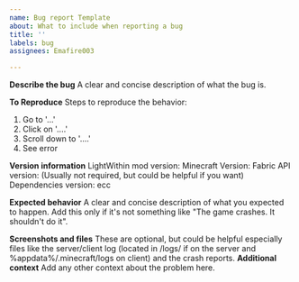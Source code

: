 ```yaml
---
name: Bug report Template
about: What to include when reporting a bug
title: ''
labels: bug
assignees: Emafire003

---
```


**Describe the bug**
A clear and concise description of what the bug is.

**To Reproduce**
Steps to reproduce the behavior:
1. Go to '...'
2. Click on '....'
3. Scroll down to '....'
4. See error

**Version information**
LightWithin mod version: <version>
Minecraft Version: <version>
Fabric API version: <version>
(Usually not required, but could be helpful if you want)
Dependencies version: <coloredglowlib version> <cardinal components version> ecc

**Expected behavior**
A clear and concise description of what you expected to happen.
Add this only if it's not something like "The game crashes. It shouldn't do it".

**Screenshots and files**
These are optional, but could be helpful especially files like the server/client log (located in /logs/ if on the server and %appdata%/.minecraft/logs on client) and the crash reports. 
**Additional context**
Add any other context about the problem here.
